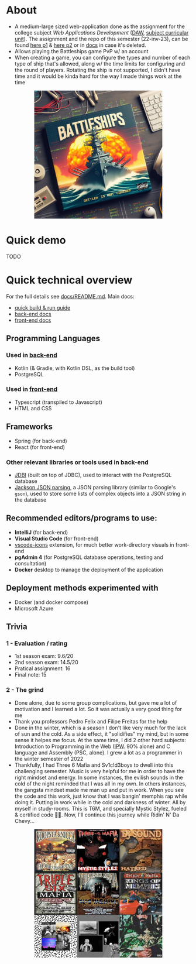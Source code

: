 # About
- A medium-large sized web-application done as the assignment for the college subject *Web Applications Development* ([DAW](https://github.com/isel-leic-daw/), [subject curricular unit](https://www.isel.pt/en/leic/web-application-development)). The assignment and the repo of this semester (22-inv-23), can be found [here p1](https://github.com/isel-leic-daw/s2223i-51d-51n-public/issues/1) & [here p2](https://github.com/isel-leic-daw/s2223i-51d-51n-public/issues/13) or in [docs](./docs/assignment-paper.md) in case it's deleted.
- Allows playing the Battleships game PvP w/ an account
- When creating a game, you can configure the types and number of each type of ship that's allowed, along w/ the time limits for configuring and the round of players. Rotating the ship is not supported, I didn't have time and it would be kinda hard for the way I made things work at the time

<center>
    <img class="center" style="width: 350px; margin: auto auto;" src="./docs/imgs/cover_main.jpeg" />
</center>

# Quick demo
TODO

# Quick technical overview
For the full details see [docs/README.md](./docs/README.md). Main docs:
- [quick build & run guide](./code/README.md)
- [back-end docs](./docs/back-end.md)
- [front-end docs](./docs/front-end.md)
## Programming Languages
### Used in [back-end](./code/back-end/)
- Kotlin (& Gradle, with Kotlin DSL, as the build tool)
- PostgreSQL
### Used in [front-end](./code/front-end/)
- Typescript (transpiled to Javascript)
- HTML and CSS
## Frameworks
- Spring (for back-end)
- React (for front-end)
### Other relevant libraries or tools used in back-end
- [JDBI](https://jdbi.org/) (built on top of JDBC), used to interact with the PostgreSQL database
- [Jackson JSON parsing](https://github.com/FasterXML/jackson), a JSON parsing library (similar to Google's `gson`), used to store some lists of complex objects into a JSON string in the database
## Recommended editors/programs to use:
- **IntelliJ** (for back-end)
- **Visual Studio Code** (for front-end)
- [vscode-icons](https://marketplace.visualstudio.com/items?itemName=vscode-icons-team.vscode-icons) extension, for much better work-directory visuals in front-end
- **pgAdmin 4** (for PostgreSQL database operations, testing and consultation)
- **Docker** desktop to manage the deployment of the application

## Deployment methods experimented with
- Docker (and docker compose)
- Microsoft Azure

## Trivia
### 1 - Evaluation / rating
- 1st season exam: 9.6/20
- 2nd season exam: 14.5/20
- Pratical assignment: 16
- Final note: 15
### 2 - The grind
- Done alone, due to some group complications, but gave me a lot of motivation and I learned a lot. So it was actually a very good thing for me
- Thank you professors Pedro Felix and Filipe Freitas for the help
- Done in the winter, which is a season I don't like very much for the lack of sun and the cold. As a side effect, it "solidifies" my mind, but in some sense it helpes me focus. At the same time, I did 2 other hard subjects: Introduction to Programming in the Web ([IPW](https://github.com/isel-leic-ipw/). 90% alone) and C language and Assembly (PSC, alone). I grew a lot as a programmer in the winter semester of 2022
- Thankfully, I had Three 6 Mafia and Sv1c!d3boys to dwell into this challenging semester. Music is very helpful for me in order to have the right mindset and energy. In some instances, the evilish sounds in the cold of the night reminded that I was all in my own. In others instances, the gangsta mindset made me man up and put in work. When you see the code and this work, just know that I was bangin' memphis rap while doing it. Putting in work while in the cold and darkness of winter. All by myself in study-rooms. This is T6M, and specially Mystic Stylez, fueled & certified code 😤😈. Now, I'll continue this journey while Ridin' N' Da Chevy...

<center>
    <img class="center" style="width: 350px; margin: auto auto;" src="./docs/imgs/vibe-albums.jpg" />
</center>

